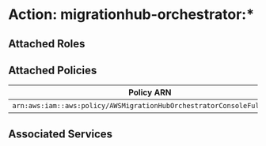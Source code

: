 # Action: migrationhub-orchestrator:*

## Attached Roles

## Attached Policies

| Policy ARN | Policy Name |
|------------|-------------|
| `arn:aws:iam::aws:policy/AWSMigrationHubOrchestratorConsoleFullAccess` | [AWSMigrationHubOrchestratorConsoleFullAccess](../policies.md#awsmigrationhuborchestratorconsolefullaccess) |

## Associated Services

